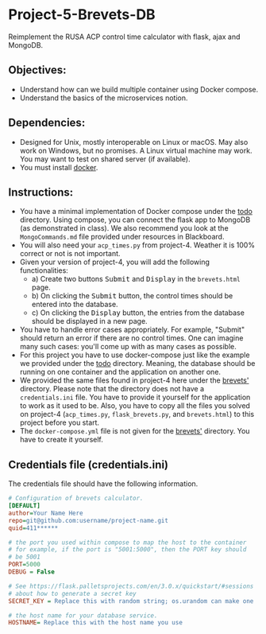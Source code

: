 
# Project-5-Brevets-DB

Reimplement the RUSA ACP control time calculator with flask,
ajax and MongoDB.

## Objectives:

* Understand how can we build multiple container using Docker
  compose.
* Understand the basics of the microservices notion.

## Dependencies:

* Designed for Unix, mostly interoperable on Linux or macOS.
  May also work on Windows, but no promises. A Linux
  virtual machine may work. You may want to test on shared
  server (if available).
* You must install [docker](https://www.docker.com/products/docker-desktop/).

## Instructions:

* You have a minimal implementation of Docker compose under the
  [todo](todo) directory. Using compose, you can connect the flask
  app to MongoDB (as demonstrated in class). We also recommend you
  look at the  `MongoCommands.md` file provided under resources in
  Blackboard.
* You will also need your `acp_times.py` from project-4. Weather
  it is 100% correct or not is not important.
* Given your version of project-4, you will add the following
  functionalities:
  * a) Create two buttons <kbd>Submit</kbd> and <kbd>Display</kbd>
    in the `brevets.html` page.
  * b) On clicking the <kbd>Submit</kbd> button, the control times
    should be entered into the database.
  * c) On clicking the <kbd>Display</kbd> button, the entries
    from the database should be displayed in a new page.
* You have to handle error cases appropriately. For example,
  "Submit" should return an error if there are no control times.
  One can imagine many such cases: you'll come up with as many cases
  as possible.
* For this project you have to use docker-compose just like the
  example we provided under the [todo](todo) directory. Meaning, 
  the database should be running on one container and the application
  on another one.
* We provided the same files found in project-4 here under the
  [brevets'](brevets) directory. Please note that the directory does
  not have a `credentials.ini` file. You have to provide it yourself for
  the application to work as it used to be. Also, you have to copy all
  the files you solved on project-4 (`acp_times.py`, `flask_brevets.py`,
  and `brevets.html`) to this project before you start.
* The `docker-compose.yml` file is not given for the [brevets'](brevets)
  directory. You have to create it yourself.

## Credentials file (credentials.ini)

The credentials file should have the following information.
```ini
# Configuration of brevets calculator.
[DEFAULT]
author=Your Name Here
repo=git@github.com:username/project-name.git
quid=411******

# the port you used within compose to map the host to the container
# for example, if the port is "5001:5000", then the PORT key should
# be 5001
PORT=5000
DEBUG = False

# See https://flask.palletsprojects.com/en/3.0.x/quickstart/#sessions
# about how to generate a secret key
SECRET_KEY = Replace this with random string; os.urandom can make one

# the host name for your database service.
HOSTNAME= Replace this with the host name you use
```

